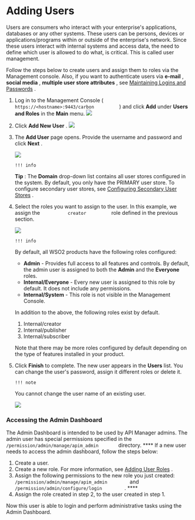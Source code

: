 # Adding Users

Users are consumers who interact with your enterprise's applications, databases or any other systems. These users can be persons, devices or applications/programs within or outside of the enterprise's network. Since these users interact with internal systems and access data, the need to define which user is allowed to do what, is critical. This is called user management.

Follow the steps below to create users and assign them to roles via the Management console. Also, if you want to authenticate users via **e-mail** , **social media** , **multiple user store attributes** , see [Maintaining Logins and Passwords](https://docs.wso2.com/display/AM260/Maintaining+Logins+and+Passwords) .

1.  Log in to the Management Console ( `           https://<hostname>:9443/carbon          ` ) and click **Add** under **Users and Roles** in the **Main** menu.
    ![](attachments/103333608/103333613.png)

2.  Click **Add New User** .
    ![](attachments/103333608/103333612.png)

3.  The **Add User** page opens. Provide the username and password and click **Next** .

    ![](attachments/103333608/103333611.png)

        !!! info
    **Tip** : The **Domain** drop-down list contains all user stores configured in the system. By default, you only have the PRIMARY user store. To configure secondary user stores, see [Configuring Secondary User Stores](https://docs.wso2.com/display/ADMIN44x/Configuring+Secondary+User+Stores) .


4.  Select the roles you want to assign to the user. In this example, we assign the `           creator          ` role defined in the previous section.

    ![](attachments/103333608/103333610.png)

        !!! info
    By default, all WSO2 products have the following roles configured:

    -   **Admin** - Provides full access to all features and controls. By default, the admin user is assigned to both the **Admin** and the **Everyone** roles.
    -   **Internal/Everyone** - Every new user is assigned to this role by default. It does not include any permissions.
    -   **Internal/System** - This role is not visible in the Management Console.

    In addition to the above, the following roles exist by default.

    1.  Internal/creator
    2.  Internal/publisher
    3.  Internal/subscriber

    Note that there may be more roles configured by default depending on the type of features installed in your product.


5.  Click **Finish** to complete.
    The new user appears in the **Users** list. You can change the user's password, assign it different roles or delete it.

        !!! note
    You cannot change the user name of an existing user.


    ![](attachments/103333608/103333609.png)

### Accessing the Admin Dashboard

The Admin Dashboard is intended to be used by API Manager admins. The admin user has special permissions specified in the `         /permission/admin/manage/apim_admin        ` directory. **** If a new user needs to access the admin dashboard, follow the steps below:

1.  Create a user.
2.  Create a new role. For more information, see [Adding User Roles](_Adding_User_Roles_) .
3.  Assign the following permissions to the new role you just created: `          /permission/admin/manage/apim_admin         ` and `          /permission/admin/configure/login         ` . ****
4.  Assign the role created in step 2, to the user created in step 1.

Now this user is able to login and perform administrative tasks using the Admin Dashboard.
